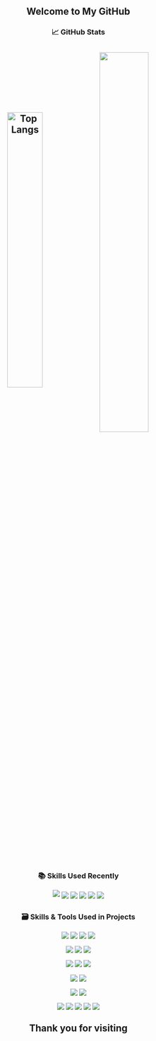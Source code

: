 <h2 align='center'> Welcome to My GitHub </h2>
<h3 align='center'>📈 GitHub Stats</h3>
<h2 align='center'>
<img src="https://github-readme-stats.vercel.app/api/top-langs/?username=Jang-Sijin&amp;hide=glsl,ShaderLab,Mathematica,Javascript,CMake,Html,ASP.NET,HLSL&amp;layout=compact&langs_count=10&theme=onedark" alt="Top Langs" width="40%" style="vertical-align: middle;"/>
<img src="https://github-readme-streak-stats.herokuapp.com/?user=Jang-Sijin&theme=radical&hide_border=true&background=0D1117&stroke=58A6FF" width="47%" style="vertical-align: middle;"/>
</h2>

<h3 align='center'>📚 Skills Used Recently </h3>
<p align='center'>
<img src="https://img.shields.io/badge/Unity-000000?style=flat-square&logo=unity&logoColor=white"/> 
<img src="https://img.shields.io/badge/C%23-512BD4?style=flat-square&logo=C%23&logoColor=white" style="vertical-align: middle;"/>
<img src="https://img.shields.io/badge/Firebase-FFCA28?style=flat-square&logo=firebase&logoColor=black" style="vertical-align: middle;"/>
<img src="https://img.shields.io/badge/MariaDB-003545?style=flat-square&logo=mariadb&logoColor=white" style="vertical-align: middle;"/>
<img src="https://img.shields.io/badge/Mirror-2C2F33?style=flat-square&logo=mirror&logoColor=white" style="vertical-align: middle;"/>
<img src="https://img.shields.io/badge/AWS-232F3E?style=flat-square&logo=amazon-aws&logoColor=white" style="vertical-align: middle;"/>
</p>
<h2 align='center'></h2>

<h3 align='center'>🗃️ Skills & Tools Used in Projects </h3>
<p align='center'>
<img src="https://img.shields.io/badge/C%23-512BD4?style=flat-square&logo=C%23&logoColor=white" style="vertical-align: middle;"/>
<img src="https://img.shields.io/badge/C%2B%2B-00599C?style=flat-square&logo=C%2B%2B&logoColor=white" style="vertical-align: middle;"/>
<img src="https://img.shields.io/badge/C-00599C?style=flat-square&logo=C&logoColor=white" style="vertical-align: middle;"/>
  <img src="https://img.shields.io/badge/Java-437291?style=flat-square&logoColor=white" style="vertical-align: middle;"/>
</p>

<p align='center'>
<img src="https://img.shields.io/badge/Unity-000000?style=flat-square&logo=unity&logoColor=white" style="vertical-align: middle;"/> 
<img src="https://img.shields.io/badge/OpenGL-4479A1?style=flat-square&logo=opengl&logoColor=white&color=4479A1" style="vertical-align: middle;"/>
<img src="https://img.shields.io/badge/DirectX-0078D4?style=flat-square&logo=windows&logoColor=white" style="vertical-align: middle;"/>
</p>

<p align='center'>
<img src="https://img.shields.io/badge/Firebase-FFCA28?style=flat-square&logo=firebase&logoColor=black" style="vertical-align: middle;"/>
<img src="https://img.shields.io/badge/MariaDB-003545?style=flat-square&logo=mariadb&logoColor=white" style="vertical-align: middle;"/>
<img src="https://img.shields.io/badge/AWS-232F3E?style=flat-square&logo=amazon-aws&logoColor=white" style="vertical-align: middle;"/>
</p>

<p align='center'>
<img src="https://img.shields.io/badge/Mirror-2C2F33?style=flat-square&logo=mirror&logoColor=white" style="vertical-align: middle;"/>
<img src="https://img.shields.io/badge/Photon-3498db?style=flat-square&logo=photon&logoColor=white" style="vertical-align: middle;"/>
</p>

<p align='center'>
<img src="https://img.shields.io/badge/GitHub-181717?style=flat-square&logo=github&logoColor=white" style="vertical-align: middle;"/>
<img src="https://img.shields.io/badge/SVN-809CC9?style=flat-square&logo=apache-subversion&logoColor=white" style="vertical-align: middle;"/>
</p>

<p align='center'>
<img src="https://img.shields.io/badge/Slack-4A154B?style=flat-square&logo=slack&logoColor=white" style="vertical-align: middle;"/>
<img src="https://img.shields.io/badge/Teams-6264A7?style=flat-square&logo=microsoft-teams&logoColor=white" style="vertical-align: middle;"/>
<img src="https://img.shields.io/badge/Notion-000000?style=flat-square&logo=notion&logoColor=white" style="vertical-align: middle;"/>
<img src="https://img.shields.io/badge/Confluence-172B4D?style=flat-square&logo=confluence&logoColor=white" style="vertical-align: middle;"/>
<img src="https://img.shields.io/badge/Jira-0052CC?style=flat-square&logo=jira&logoColor=white" style="vertical-align: middle;"/>
</p>
<h2 align='center'></h2>
<h2 align='center'> Thank you for visiting </h2>

